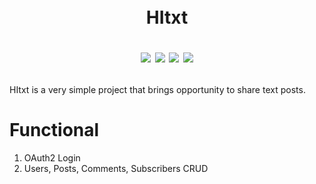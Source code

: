 ㅤ<h1 align="center">HItxt

[![](https://img.shields.io/badge/Developed%20by-HarmyFounder-%236DB33F)](https://github.com/HarmyFounder)
![](https://img.shields.io/badge/JDK-19-%23E76F00)
![](https://img.shields.io/badge/Spring%20Boot-3.0.5-%236DB33F)
[![](https://img.shields.io/badge/DBMS-Postgres-%234476ff)](https://www.postgresql.org/)
</h1>


<p>HItxt is a very simple project that brings opportunity to share text posts.


<h1>Functional</h1>
<ol>
  <li>OAuth2 Login</li>
  <li>Users, Posts, Comments, Subscribers CRUD</li>
</ol>
